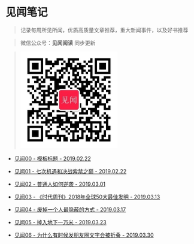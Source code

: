 # 见闻笔记

> 记录每周所见所闻，优质高质量文章推荐，重大新闻事件，以及好书推荐

> 微信公众号：**见闻阅读** 同步更新 

> ![见闻阅读](image/jianwen-logo-0.5m.jpg)

- [见闻00 - 模板标题 - 2019.02.22](https://github.com/fenggit/KnowledgeArt/blob/master/%E8%A7%81%E9%97%BB00%20-%20%E6%A8%A1%E6%9D%BF%E6%A0%87%E9%A2%98%20-%202019.02.22.md)

- [见闻01 - 七次机遇和决战紫禁之巅 - 2019.02.22](https://github.com/fenggit/KnowledgeArt/blob/master/%E8%A7%81%E9%97%BB01%20-%20%E4%B8%83%E6%AC%A1%E6%9C%BA%E9%81%87%E5%92%8C%E5%86%B3%E6%88%98%E7%B4%AB%E7%A6%81%E4%B9%8B%E5%B7%85%20-%202019.02.22.md)

- [见闻02 - 普通人如何逆袭 - 2019.03.01](https://github.com/fenggit/KnowledgeArt/blob/master/%E8%A7%81%E9%97%BB02%20-%20%E6%99%AE%E9%80%9A%E4%BA%BA%E5%A6%82%E4%BD%95%E9%80%86%E8%A2%AD%20-%202019.03.01.md)

- [见闻03 - 《时代周刊》2018年全球50大最佳发明 - 2019.03.13](https://github.com/fenggit/KnowledgeArt/blob/master/%E8%A7%81%E9%97%BB03%20-%20%E3%80%8A%E6%97%B6%E4%BB%A3%E5%91%A8%E5%88%8A%E3%80%8B2018%E5%B9%B4%E5%85%A8%E7%90%8350%E5%A4%A7%E6%9C%80%E4%BD%B3%E5%8F%91%E6%98%8E%20-%202019.03.13.md)

- [见闻04 - 废掉一个人最隐蔽的方式 - 2019.03.17](https://github.com/fenggit/KnowledgeArt/blob/master/%E8%A7%81%E9%97%BB04%20-%20%E5%BA%9F%E6%8E%89%E4%B8%80%E4%B8%AA%E4%BA%BA%E6%9C%80%E9%9A%90%E8%94%BD%E7%9A%84%E6%96%B9%E5%BC%8F%20-%202019.03.17.md)

- [见闻05 - 掉入地下一万米 - 2019.03.23](https://github.com/fenggit/KnowledgeArt/blob/master/%E8%A7%81%E9%97%BB05%20-%20%E6%8E%89%E5%85%A5%E5%9C%B0%E4%B8%8B%E4%B8%80%E4%B8%87%E7%B1%B3%20-%202019.03.23.md)

- [见闻06 - 为什么有时候发朋友圈文字会被折叠 - 2019.03.30](https://github.com/fenggit/KnowledgeArt/blob/master/%E8%A7%81%E9%97%BB05%20-%20%E6%8E%89%E5%85%A5%E5%9C%B0%E4%B8%8B%E4%B8%80%E4%B8%87%E7%B1%B3%20-%202019.03.23.md)